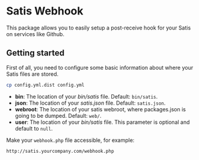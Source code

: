 # Satis Webhook

This package allows you to easily setup a post-receive hook for your Satis on services like Github.

## Getting started

First of all, you need to configure some basic information about where your Satis files are stored.

```sh
cp config.yml.dist config.yml
```

- **bin**: The location of your *bin/satis* file. Default: ```bin/satis```.
- **json**: The location of your *satis.json* file. Default: ```satis.json```.
- **webroot**: The location of your satis webroot, where packages.json is going to be dumped. Default: ```web/```.
- **user**: The location of your *bin/satis* file. This parameter is optional and default to ```null```.

Make your ```webhook.php``` file accessible, for example:

```
http://satis.yourcompany.com/webhook.php
```